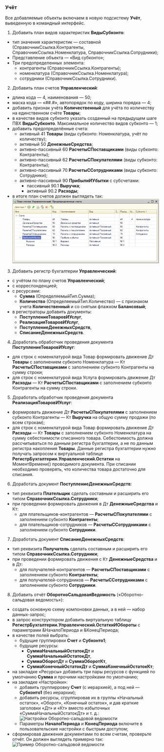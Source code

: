 ### Учёт

Все добавляемые объекты включаем в новую подсистему **Учёт**, выведенную в командный интерфейс.

1. Добавить план видов характеристик **ВидыСубконто**:
  * тип значения характеристик — составной (СправочникСсылка.Контрагенты, СправочникСсылка.Номенклатура, СправочникСсылка.Сотрудники);
  * Представление объекта — «Вид субконто»;
  * Три предопределенных элемента:
      * контрагенты (СправочникСсылка.Контрагенты);
      * номенклатура (СправочникСсылка.Номенклатура);
      * сотрудники (СправочникСсылка.Сотрудники).

2. Добавить план счетов **Управленческий**:
  * длина кода — 4, наименования — 50;
  * маска кода — «##.#», автопорядок по коду, ширина порядка — 4;
  * добавить признак учёта **Количественный** для учёта по количеству на единственном счёте **Товары**;
  * в качестве видов субконто указать созданный на предыдущем шаге ПВХ **ВидыСубконто**. Максимальное количество видов субконто — 1;
  * добавить предопределённые счета:
    * активный 41 **Товары** (виды субконто: Номенклатура, учёт по количеству);
    * активный 50 **ДенежныеСредства**;
    * активно-пассивный 60 **РасчетыСПоставщиками** (виды субконто: Контрагенты);
    * активно-пассивный 62 **РасчетыСПокупателями** (виды субконто: Контрагенты);
    * активно-пассивный 70 **РасчетыССотрудниками** (виды субконто: Сотрудники);
    * активно-пассивный 90 **ПрибылиИУбытки** с субсчетами:
      * пассивный 90.1 **Выручка**;
      * активный 90.2 **Расходы**;
  * в итоге план счетов должен выглядеть так:
![План счетов Управленческий](diploma-c-chart-of-accounts.png)

3. Добавить регистр бухгалтерии **Управленческий**:
  * с учётом по плану счетов **Управленческий**;
  * с корреспонденцией;
  * с ресурсами:
    * **Сумма** (ОпределяемыйТип.Сумма);
    * **Количество** (ОпределяемыйТип.Количество) — с признаком учета **Количественный** и со снятым флажком **Балансовый**;
  * в регистраторы добавить документы:
    * **ПоступлениеТоваровИУслуг**,
    * **РеализацияТоваровИУслуг**,
    * **ПоступлениеДенежныхСредств**,
    * **СписаниеДенежныхСредств**.

4. Доработать обработчик проведения документа **ПоступлениеТоваровИУслуг**:
  * для строк с номенклатурой вида Товар формировать движение Дт **Товары** с заполнением субконто Номенклатура — Кт **РасчетыСПоставщиками** с заполнением субконто Контрагенты на сумму строки;
  * для строк с номенклатурой вида Услуга формировать движение Дт **Расходы** — Кт **РасчетыСПоставщиками** с заполнением субконто Контрагенты на сумму строки.
    
5. Доработать обработчик проведения документа **РеализацияТоваровИУслуг**:
  * формировать движение Дт **РасчетыСПокупателями** с заполнением субконто Контрагенты — Кт **Выручка** на общую сумму продажи (по всем строкам);
  * для строк с номенклатурой вида Товар формировать движение Дт **Расходы** — Кт **Товары** с заполнением субконто Номенклатура на сумму себестоимости списанного товара. Себестоимость должна рассчитываться по данным регистра бухгалтерии, а не по данным регистра накопления **Товары**. Данные регистра бухгалтерии нужно получать запросом к виртуальной таблице **РегистрБухгалтерии.Управленческий.Остатки** на МоментВремени() проводимого документа. При списании необходимо проверять, что количества товара достаточно для списания.

6. Доработать документ **ПоступлениеДенежныхСредств**:
  * тип реквизита **Плательщик** сделать составным и расширить его типом **СправочникСсылка.Сотрудники**;
  * при проведении формировать движения в Дт **ДенежныеСредства** и Кт:
    * для плательщиков-контрагентов — **РасчетыСПокупателями** с заполнением субконто **Контрагенты**;
    * для плательщиков-сотрудников — **РасчетыССотрудниками** с заполнением субконто **Сотрудники**.
      
7. Доработать документ **СписаниеДенежныхСредств**:
  * тип реквизита **Получатель** сделать составным и расширить его типом **СправочникСсылка.Сотрудники**;
  * при проведении формировать движения с Кт **ДенежныеСредства** и в Дт:
    * для получателей-контрагентов — **РасчетыСПоставщиками** с заполнением субконто **Контрагенты**;
    * для получателей-сотрудников — **РасчетыССотрудниками** с заполнением субконто **Сотрудники**.
      
8. Добавить отчёт **ОборотноСальдоваяВедомость** («Оборотно-сальдовая ведомость»):
  * создать основную схему компоновки данных, а в ней — набор данных-запрос;
  * в запрос конструктором добавить виртуальную таблицу **РегистрБухгалтерии.Управленческий.ОстаткиИОбороты** с параметрами &НачалоПериода и &КонецПериода;
  * в качестве полей выбрать:
    * будущие группировки **Счет** и **Субконто1**;
    * будущие ресурсы:
      * **СуммаНачальныйОстатокДт** и **СуммаНачальныйОстатокДт**,
      * **СуммаОборотДт** и **СуммаОборотКт**,
      * **СуммаКонечныйОстатокДт** и **СуммаКонечныйОстатокКт**;
  * на закладке «Ресурсы» добавить три пары ресурсов с функцией по умолчанию **Сумма** и прочими настройками по умолчанию;
  * на закладке «Настройки»:
    * добавить группирровку **Счет** (с иерархией), а под ней — **Субконто1** (без иерархии);
    * добавить ресурсы, сгруппировав их в группы «Начальный остаток», «Оборот», «Конечный остаток», и дав краткие заголовки «Дт» и «Кт» вместо избыточных «СуммаНачальныйОстатокДт» и т. д.:
![Настройки Оборотно-сальдовой ведомости](diploma-c-trial-balance.png)
    * Параметры **НачалоПериода** и **КонецПериода** включите в пользовательские настройки с быстрым доступом;
  * сформировав движения документами по всем счетам, проверьте отчёт. Он должен выглядеть примерно так:
  ![Пример Оборотно-сальдовой ведомости](diploma-c-trial-balance-example.png)

